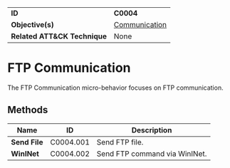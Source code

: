 |||
|---|---|
|**ID**|**C0004**|
|**Objective(s)**|[Communication](../communication)|
|**Related ATT&CK Technique**|None|


FTP Communication
=================
The FTP Communication micro-behavior focuses on FTP communication. 

Methods
-------
|Name|ID|Description|
|---|---|---|
|**Send File**|C0004.001|Send FTP file.|
|**WinINet**|C0004.002|Send FTP command via WinINet.|
